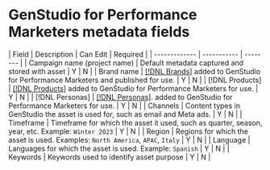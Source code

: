# GenStudio for Performance Marketers metadata fields

<!-- copied this table right into the topic bc was having trouble with snippet injection error -->

| Field         | Description | Can Edit | Required |
| ------------- | ----------- | -------- |
| Campaign name (project name) | Default metadata captured and stored with asset | Y | N |
| Brand name    | [[!DNL Brands]](/help/user-guide/guidelines/brands.md) added to GenStudio for Performance Marketers and published for use. | Y | N |
| [!DNL Products]      | [[!DNL Products]](/help/user-guide/guidelines/products.md) added to GenStudio for Performance Marketers for use. | Y | N |
| [!DNL Personas]      | [[!DNL Personas]](/help/user-guide/guidelines/personas.md). added to GenStudio for Performance Marketers for use. | Y | N |
| Channels      | Content types in GenStudio the asset is used for, such as email and Meta ads. | Y | N |
| Timeframe     | Timeframe for which the asset it used, such as quarter, season, year, etc. Example: `Winter 2023` | Y | N |
| Region        | Regions for which the asset is used. Examples: `North America`, `APAC`, `Italy` | Y | N |
| Language      | Languages for which the asset is used. Example: `Spanish` | Y | N |
| Keywords      | Keywords used to identify asset purpose | Y | N |
<!-- 
| Prompt        | Metadata that describes information used to generate asset | N |
| Filename      | Default metadata captured and stored with asset | N |
| File format   | Default metadata captured and stored with asset | N |
| Timestamps    | Default metadata captured and stored with asset | N |
| Size          | Default metadata captured and stored with asset | N |
| Color tag     | **Colors**: Red, Dark_Red, Magenta, Yellow, Mustard, Pink, Dark_Pink, Gold, Orange, Mud_Green, Black, White, Off_White, Gray, Dark_Gray, Silver, Cream, Khaki, Brown, Dark_Brown, Maroon, Tan, Beige, Olive, Green, Bright_Green, Dark_Green, Light_Green, Blue, Dark_Blue, Light_Blue, Royal_Blue, Cyan, Violet, Purple, Lavender, Turquoise, Plum, Emerald, Lilac<br>**Tone**: Warm, Neutral, Cool | N |
| Smart tag     | Keywords assigned by AI based on characteristics identified in the content | N | -->

<!--
Description should include any defaults or ranges.
Not sure which metadata they will restrict from edit. Do we need to distinguish changes made during creation process or AFTER the content creation and approval. Obviously data assigned by machine is not editable.
-->

